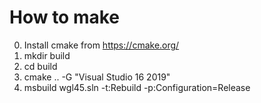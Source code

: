 How to make
===

0) Install cmake from https://cmake.org/
1) mkdir build
2) cd build
3) cmake .. -G "Visual Studio 16 2019" 
4) msbuild wgl45.sln -t:Rebuild -p:Configuration=Release

